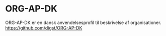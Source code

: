 # ORG-AP-DK
ORG-AP-DK er en dansk anvendelsesprofil til beskrivelse af organisationer.
  https://github.com/digst/ORG-AP-DK
